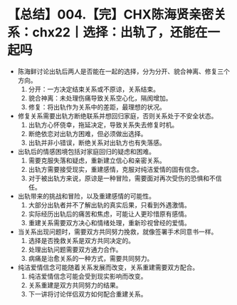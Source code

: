 # 【总结】004.【完】CHX陈海贤亲密关系：chx22丨选择：出轨了，还能在一起吗

-   陈海鲜讨论出轨后两人是否能在一起的选择，分为分开、貌合神离、修复三个方向。
    1.  分开：一方决定结束关系或不原谅，关系结束。
    2.  貌合神离：未处理伤痛导致关系空心化，隔阂增加。
    3.  修复：将出轨作为关系中的差距，最理想的状况。
-   修复关系需要出轨方断绝联系并想回归家庭，否则关系处于不安全状态。
    1.  出轨方心怀侥幸，拖延决定，导致关系失去修复时机。
    2.  断绝依恋对出轨方困难，但必须做出选择。
    3.  出轨并非小错误，断绝关系对出轨方也有失落感。
-   出轨后的情感困境包括对家庭回归的疑虑和困难。
    1.  需要克服失落和疑虑，重新建立信心和亲密关系。
    2.  出轨方需要接受现实，重建感情，克服对纯洁爱情的固有信念。
    3.  对于被出轨方来说，原谅是一种冒险，需要面对再次受伤的恐惧和不信任。
-   出轨带来的挑战和冒险，以及重建感情的可能性。
    1.  大部分出轨者并不了解出轨的真实后果，只看到外遇激情。
    2.  实际经历出轨后的痛苦和焦虑，可能让人更珍惜原有感情。
    3.  重建关系需要双方决心和情绪处理，重新珍视曾经的爱情。
-   当关系出现问题时，需要双方共同努力挽救，就像签署手术同意书一样。
    1.  选择是否挽救关系是双方共同决定的。
    2.  处理出轨问题需要双方通力合作。
    3.  病痛是治愈关系的一种方式，需要共同努力。
-   纯洁爱情信念可能随着关系发展而改变，关系重建需要双方配合。
    1.  纯洁爱情信念可能会受到现实影响而改变。
    2.  关系重建是双方共同努力的结果。
    3.  下一讲将讨论伴侣双方如何配合重建关系。
